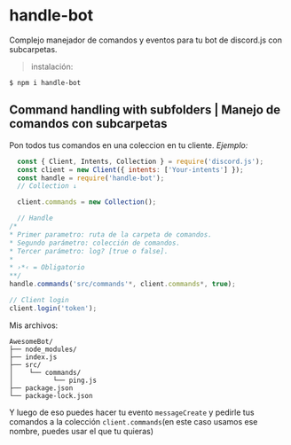 # handle-bot
Complejo manejador de comandos y eventos para tu bot de discord.js con subcarpetas.
>instalación:
```
$ npm i handle-bot
```
## Command handling with subfolders | Manejo de comandos con subcarpetas
Pon todos tus comandos en una coleccion en tu cliente.
_Ejemplo:_


```js
  const { Client, Intents, Collection } = require('discord.js');
  const client = new Client({ intents: ['Your-intents'] });
  const handle = require('handle-bot');
  // Collection ↓

  client.commands = new Collection();

  // Handle
/*
* Primer parametro: ruta de la carpeta de comandos.
* Segundo parámetro: colección de comandos.
* Tercer parámetro: log? [true o false].
*
* ›*‹ = Obligatorio
**/
handle.commands('src/commands'*, client.commands*, true);

// Client login
client.login('token');
```
Mis archivos:
```
AwesomeBot/
├── node_modules/
├── index.js
├── src/
│    └── commands/
│          └── ping.js
├── package.json
└── package-lock.json
```

Y luego de eso puedes hacer tu evento `messageCreate` y pedirle tus comandos a la colección `client.commands`(en este caso usamos ese nombre, puedes usar el que tu quieras)